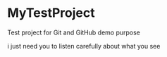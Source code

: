 MyTestProject
=============

Test project for Git and GitHub demo purpose

i just need you to listen carefully about what you see